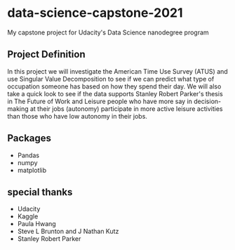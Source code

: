 # data-science-capstone-2021
 My capstone project for Udacity's Data Science nanodegree program

## Project Definition

In this project we will investigate the American Time Use Survey (ATUS) and use Singular Value Decomposition to see if we can predict what type of occupation someone has based on how they spend their day. We will also take a quick look to see if the data supports Stanley Robert Parker's thesis in The Future of Work and Leisure people who have more say in decision-making at their jobs (autonomy) participate in more active leisure activities than those who have low autonomy in their jobs.

## Packages

- Pandas
- numpy
- matplotlib

## special thanks

- Udacity
- Kaggle
- Paula Hwang
- Steve L Brunton and J Nathan Kutz
- Stanley Robert Parker
